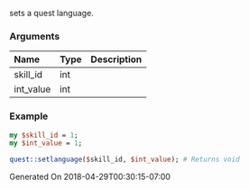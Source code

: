 sets a quest language.
### Arguments
**Name**|**Type**|**Description**
:---|:---|:---
skill_id|int|
int_value|int|

### Example

```perl
my $skill_id = 1;
my $int_value = 1;

quest::setlanguage($skill_id, $int_value); # Returns void
```


Generated On 2018-04-29T00:30:15-07:00